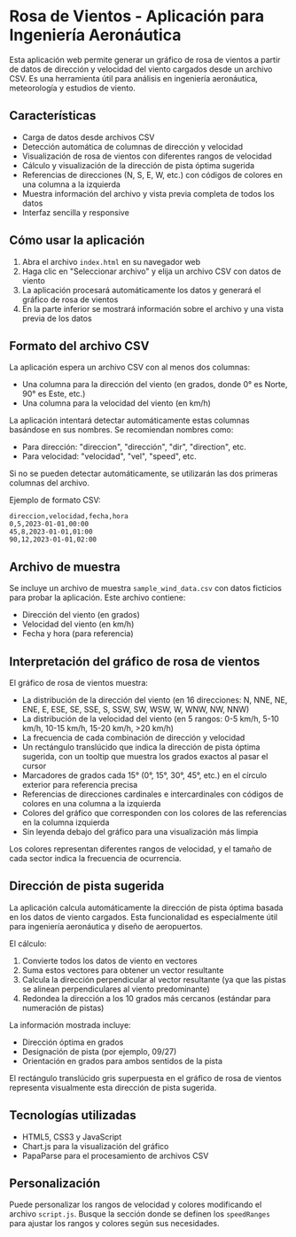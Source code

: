 # Rosa de Vientos - Aplicación para Ingeniería Aeronáutica

Esta aplicación web permite generar un gráfico de rosa de vientos a partir de datos de dirección y velocidad del viento cargados desde un archivo CSV. Es una herramienta útil para análisis en ingeniería aeronáutica, meteorología y estudios de viento.

## Características

- Carga de datos desde archivos CSV
- Detección automática de columnas de dirección y velocidad
- Visualización de rosa de vientos con diferentes rangos de velocidad
- Cálculo y visualización de la dirección de pista óptima sugerida
- Referencias de direcciones (N, S, E, W, etc.) con códigos de colores en una columna a la izquierda
- Muestra información del archivo y vista previa completa de todos los datos
- Interfaz sencilla y responsive

## Cómo usar la aplicación

1. Abra el archivo `index.html` en su navegador web
2. Haga clic en "Seleccionar archivo" y elija un archivo CSV con datos de viento
3. La aplicación procesará automáticamente los datos y generará el gráfico de rosa de vientos
4. En la parte inferior se mostrará información sobre el archivo y una vista previa de los datos

## Formato del archivo CSV

La aplicación espera un archivo CSV con al menos dos columnas:

- Una columna para la dirección del viento (en grados, donde 0° es Norte, 90° es Este, etc.)
- Una columna para la velocidad del viento (en km/h)

La aplicación intentará detectar automáticamente estas columnas basándose en sus nombres. Se recomiendan nombres como:

- Para dirección: "direccion", "dirección", "dir", "direction", etc.
- Para velocidad: "velocidad", "vel", "speed", etc.

Si no se pueden detectar automáticamente, se utilizarán las dos primeras columnas del archivo.

Ejemplo de formato CSV:
```
direccion,velocidad,fecha,hora
0,5,2023-01-01,00:00
45,8,2023-01-01,01:00
90,12,2023-01-01,02:00
```

## Archivo de muestra

Se incluye un archivo de muestra `sample_wind_data.csv` con datos ficticios para probar la aplicación. Este archivo contiene:

- Dirección del viento (en grados)
- Velocidad del viento (en km/h)
- Fecha y hora (para referencia)

## Interpretación del gráfico de rosa de vientos

El gráfico de rosa de vientos muestra:

- La distribución de la dirección del viento (en 16 direcciones: N, NNE, NE, ENE, E, ESE, SE, SSE, S, SSW, SW, WSW, W, WNW, NW, NNW)
- La distribución de la velocidad del viento (en 5 rangos: 0-5 km/h, 5-10 km/h, 10-15 km/h, 15-20 km/h, >20 km/h)
- La frecuencia de cada combinación de dirección y velocidad
- Un rectángulo translúcido que indica la dirección de pista óptima sugerida, con un tooltip que muestra los grados exactos al pasar el cursor
- Marcadores de grados cada 15° (0°, 15°, 30°, 45°, etc.) en el círculo exterior para referencia precisa
- Referencias de direcciones cardinales e intercardinales con códigos de colores en una columna a la izquierda
- Colores del gráfico que corresponden con los colores de las referencias en la columna izquierda
- Sin leyenda debajo del gráfico para una visualización más limpia

Los colores representan diferentes rangos de velocidad, y el tamaño de cada sector indica la frecuencia de ocurrencia.

## Dirección de pista sugerida

La aplicación calcula automáticamente la dirección de pista óptima basada en los datos de viento cargados. Esta funcionalidad es especialmente útil para ingeniería aeronáutica y diseño de aeropuertos.

El cálculo:
1. Convierte todos los datos de viento en vectores
2. Suma estos vectores para obtener un vector resultante
3. Calcula la dirección perpendicular al vector resultante (ya que las pistas se alinean perpendiculares al viento predominante)
4. Redondea la dirección a los 10 grados más cercanos (estándar para numeración de pistas)

La información mostrada incluye:
- Dirección óptima en grados
- Designación de pista (por ejemplo, 09/27)
- Orientación en grados para ambos sentidos de la pista

El rectángulo translúcido gris superpuesta en el gráfico de rosa de vientos representa visualmente esta dirección de pista sugerida.

## Tecnologías utilizadas

- HTML5, CSS3 y JavaScript
- Chart.js para la visualización del gráfico
- PapaParse para el procesamiento de archivos CSV

## Personalización

Puede personalizar los rangos de velocidad y colores modificando el archivo `script.js`. Busque la sección donde se definen los `speedRanges` para ajustar los rangos y colores según sus necesidades.